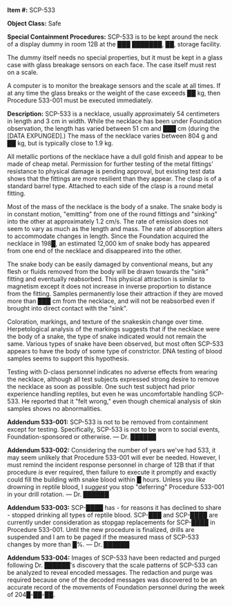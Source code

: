 **Item #:** SCP-533

**Object Class:** Safe

**Special Containment Procedures:** SCP-533 is to be kept around the neck of a display dummy in room 12B at the ███ ███████, ██, storage facility.

The dummy itself needs no special properties, but it must be kept in a glass case with glass breakage sensors on each face. The case itself must rest on a scale.

A computer is to monitor the breakage sensors and the scale at all times. If at any time the glass breaks or the weight of the case exceeds ██ kg, then Procedure 533-001 must be executed immediately.

**Description:** SCP-533 is a necklace, usually approximately 54 centimeters in length and 3 cm in width. While the necklace has been under Foundation observation, the length has varied between 51 cm and ███ cm (during the \[DATA EXPUNGED\].) The mass of the necklace varies between 804 g and ██ kg, but is typically close to 1.9 kg.

All metallic portions of the necklace have a dull gold finish and appear to be made of cheap metal. Permission for further testing of the metal fittings' resistance to physical damage is pending approval, but existing test data shows that the fittings are more resilient than they appear. The clasp is of a standard barrel type. Attached to each side of the clasp is a round metal fitting.

Most of the mass of the necklace is the body of a snake. The snake body is in constant motion, "emitting" from one of the round fittings and "sinking" into the other at approximately 1.2 cm/s. The rate of emission does not seem to vary as much as the length and mass. The rate of absorption alters to accommodate changes in length. Since the Foundation acquired the necklace in 198█, an estimated 12,000 km of snake body has appeared from one end of the necklace and disappeared into the other.

The snake body can be easily damaged by conventional means, but any flesh or fluids removed from the body will be drawn towards the "sink" fitting and eventually reabsorbed. This physical attraction is similar to magnetism except it does not increase in inverse proportion to distance from the fitting. Samples permanently lose their attraction if they are moved more than ███ cm from the necklace, and will not be reabsorbed even if brought into direct contact with the "sink".

Coloration, markings, and texture of the snakeskin change over time. Herpetological analysis of the markings suggests that if the necklace were the body of a snake, the type of snake indicated would not remain the same. Various types of snake have been observed, but most often SCP-533 appears to have the body of some type of constrictor. DNA testing of blood samples seems to support this hypothesis.

Testing with D-class personnel indicates no adverse effects from wearing the necklace, although all test subjects expressed strong desire to remove the necklace as soon as possible. One such test subject had prior experience handling reptiles, but even he was uncomfortable handling SCP-533. He reported that it "felt wrong," even though chemical analysis of skin samples shows no abnormalities.

**Addendum 533-001:** SCP-533 is not to be removed from containment except for testing. Specifically, SCP-533 is not to be worn to social events, Foundation-sponsored or otherwise. — Dr. ██████

**Addendum 533-002:** Considering the number of years we've had 533, it may seem unlikely that Procedure 533-001 will ever be needed. However, I must remind the incident response personnel in charge of 12B that if that procedure _is_ ever required, then failure to execute it promptly and exactly could fill the building with snake blood within █ hours. Unless you _like_ drowning in reptile blood, I _suggest_ you stop "deferring" Procedure 533-001 in your drill rotation. — Dr. ██████

**Addendum 533-003:** SCP-████ has - for reasons it has declined to share - stopped drinking all types of reptile blood. SCP-███ and SCP-████ are currently under consideration as stopgap replacements for SCP-████ in Procedure 533-001. Until the new procedure is finalized, drills are suspended and I am to be paged if the measured mass of SCP-533 changes by more than █%. — Dr. ██████

**Addendum 533-004:** Images of SCP-533 have been redacted and purged following Dr. ██████'s discovery that the scale patterns of SCP-533 can be analyzed to reveal encoded messages. The redaction and purge was required because one of the decoded messages was discovered to be an accurate record of the movements of Foundation personnel during the week of 204█-██-██.